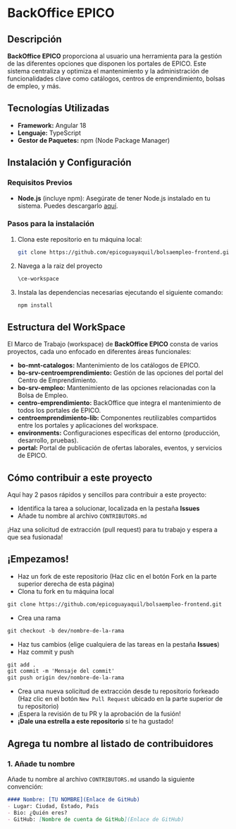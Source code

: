 # BackOffice EPICO

## Descripción
**BackOffice EPICO** proporciona al usuario una herramienta para la gestión de las diferentes opciones que disponen los portales de EPICO. Este sistema centraliza y optimiza el mantenimiento y la administración de funcionalidades clave como catálogos, centros de emprendimiento, bolsas de empleo, y más.

## Tecnologías Utilizadas
- **Framework:** Angular 18
- **Lenguaje:** TypeScript
- **Gestor de Paquetes:** npm (Node Package Manager)

## Instalación y Configuración

### Requisitos Previos
- **Node.js** (incluye npm): Asegúrate de tener Node.js instalado en tu sistema. Puedes descargarlo [aquí](https://nodejs.org/).

### Pasos para la instalación
1. Clona este repositorio en tu máquina local:
	```bash
	git clone https://github.com/epicoguayaquil/bolsaempleo-frontend.git
2. Navega a la raiz del proyecto
	```bash
	\ce-workspace
3. Instala las dependencias necesarias ejecutando el siguiente comando:
	```bash
	npm install
	
## Estructura del WorkSpace
El Marco de Trabajo (workspace) de **BackOffice EPICO** consta de varios proyectos, cada uno enfocado en diferentes áreas funcionales:

- **bo-mnt-catalogos:** Mantenimiento de los catálogos de EPICO.
- **bo-srv-centroemprendimiento:** Gestión de las opciones del portal del Centro de Emprendimiento.
- **bo-srv-empleo:** Mantenimiento de las opciones relacionadas con la Bolsa de Empleo.
- **centro-emprendimiento:** BackOffice que integra el mantenimiento de todos los portales de EPICO.
- **centroemprendimiento-lib:** Componentes reutilizables compartidos entre los portales y aplicaciones del workspace.
- **environments:** Configuraciones específicas del entorno (producción, desarrollo, pruebas).
- **portal:** Portal de publicación de ofertas laborales, eventos, y servicios de EPICO.

## Cómo contribuir a este proyecto
Aquí hay 2 pasos rápidos y sencillos para contribuir a este proyecto:

* Identifica la tarea a solucionar, localizada en la pestaña **Issues**
* Añade tu nombre al archivo `CONTRIBUTORS.md`

¡Haz una solicitud de extracción (pull request) para tu trabajo y espera a que sea fusionada!

## ¡Empezamos!
* Haz un fork de este repositorio (Haz clic en el botón Fork en la parte superior derecha de esta página)
* Clona tu fork en tu máquina local

```markdown
git clone https://github.com/epicoguayaquil/bolsaempleo-frontend.git
```

* Crea una rama

```markdown
git checkout -b dev/nombre-de-la-rama
```

* Haz tus cambios (elige cualquiera de las tareas en la pestaña **Issues**)
* Haz commit y push

```markdown
git add .
git commit -m 'Mensaje del commit'
git push origin dev/nombre-de-la-rama
```

* Crea una nueva solicitud de extracción desde tu repositorio forkeado (Haz clic en el botón `New Pull Request` ubicado en la parte superior de tu repositorio)
* ¡Espera la revisión de tu PR y la aprobación de la fusión!
* __¡Dale una estrella a este repositorio__ si te ha gustado!

## Agrega tu nombre al listado de contribuidores
### 1. Añade tu nombre
Añade tu nombre al archivo `CONTRIBUTORS.md` usando la siguiente convención:

```markdown
#### Nombre: [TU NOMBRE](Enlace de GitHub)
- Lugar: Ciudad, Estado, País
- Bio: ¿Quién eres?
- GitHub: [Nombre de cuenta de GitHub](Enlace de GitHub)
```
